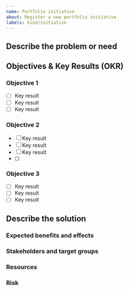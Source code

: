 ```yaml
---
name: Portfolio initiative
about: Register a new portfolio initiative
labels: kind/initiative
---
```


## Describe the problem or need 

## Objectives & Key Results (OKR)

### Objective 1
- [ ] Key result
- [ ] Key result
- [ ] Key result

### Objective 2
- [ ] Key result
- [ ] Key result
- [ ] Key result
- [ ] 
### Objective 3
- [ ] Key result
- [ ] Key result
- [ ] Key result

## Describe the solution

### Expected benefits and effects 

### Stakeholders and target groups

### Resources

### Risk
